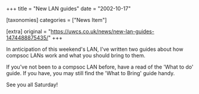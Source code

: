 +++
title = "New LAN guides"
date = "2002-10-17"

[taxonomies]
categories = ["News Item"]

[extra]
original = "https://uwcs.co.uk/news/new-lan-guides-1474488875435/"
+++

In anticipation of this weekend's LAN, I've written two guides about how compsoc LANs work and what you should bring to them.

If you've not been to a compsoc LAN before, have a read of the 'What to do' guide. If you have, you may still find the 'What to Bring' guide handy.

See you all Saturday\!

